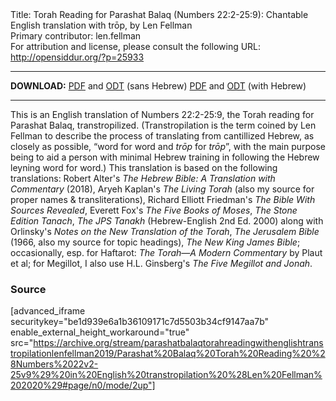 <html>
<head></head>
<body>
Title: Torah Reading for Parashat Balaq (Numbers 22:2-25:9): Chantable English translation with trōp, by Len Fellman<br />
Primary contributor: len.fellman<br />
For attribution and license, please consult the following URL: <a href="http://opensiddur.org/?p=25933">http://opensiddur.org/?p=25933</a>
<p />
<hr />

<strong>DOWNLOAD:</strong> 
<a href="https://archive.org/download/parashatbalaqtorahreadingwithenglishtranstropilationlenfellman2019/Parashat%20Balaq%20Torah%20Reading%20%28Numbers%2022v2-25v9%29%20in%20English%20transtropilation%20%28Len%20Fellman%202020%29%20-%20english%20only.pdf">PDF</a> and <a href="https://archive.org/download/parashatbalaqtorahreadingwithenglishtranstropilationlenfellman2019/Parashat%20Balaq%20Torah%20Reading%20%28Numbers%2022v2-25v9%29%20in%20English%20transtropilation%20%28Len%20Fellman%202020%29%20-%20english%20only.odt">ODT</a> (sans Hebrew) 
<a href="https://archive.org/download/parashatbalaqtorahreadingwithenglishtranstropilationlenfellman2019/Parashat%20Balaq%20Torah%20Reading%20%28Numbers%2022v2-25v9%29%20in%20English%20transtropilation%20%28Len%20Fellman%202020%29.pdf">PDF</a> and <a href="https://archive.org/download/parashatbalaqtorahreadingwithenglishtranstropilationlenfellman2019/Parashat%20Balaq%20Torah%20Reading%20%28Numbers%2022v2-25v9%29%20in%20English%20transtropilation%20%28Len%20Fellman%202020%29.odt">ODT</a> (with Hebrew)

<hr />

This is an English translation of Numbers 22:2-25:9, the Torah reading for Parashat Balaq, transtropilized. (Transtropilation is the term coined by Len Fellman to describe the process of translating from cantillized Hebrew, as closely as possible, “word for word and <em>trōp</em> for <em>trōp</em>”, with the main purpose being to aid a person with minimal Hebrew training in following the Hebrew leyning word for word.) This translation is based on the following translations: Robert Alter's <em>The Hebrew Bible: A Translation with Commentary</em> (2018), Aryeh Kaplan's <em>The Living Torah</em> (also my source for proper names &amp; transliterations), Richard Elliott Friedman's <em>The Bible With Sources Revealed</em>, Everett Fox's <em>The Five Books of Moses</em>, <em>The Stone Edition Tanach</em>, <em>The JPS Tanakh</em> (Hebrew-English 2nd Ed. 2000) along with Orlinsky's <em>Notes on the New Translation of the Torah</em>, <em>The Jerusalem Bible</em> (1966, also my source for topic headings), <em>The New King James Bible</em>; occasionally, esp. for Haftarot: <em>The Torah—A Modern Commentary</em> by Plaut et al; for Megillot, I also use H.L. Ginsberg's <em>The Five Megillot and Jonah</em>.

<h3>Source</h3>

[advanced_iframe securitykey="be1d939e6a1b36109171c7d5503b34cf9147aa7b" enable_external_height_workaround="true" src="https://archive.org/stream/parashatbalaqtorahreadingwithenglishtranstropilationlenfellman2019/Parashat%20Balaq%20Torah%20Reading%20%28Numbers%2022v2-25v9%29%20in%20English%20transtropilation%20%28Len%20Fellman%202020%29#page/n0/mode/2up"]
</body>
</html>